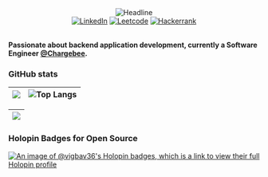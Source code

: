 <div align=center>
        <img src="https://readme-typing-svg.herokuapp.com?color=%236FDA44&size=32&center=true&vCenter=true&width=600&height=50&lines=Hi+there+I'm+Vignesh+%F0%9F%91%8B;Back-End+Engineer;Problem+Solver" alt="Headline" />
    </div>

<div align=center>
        <a href="https://www.linkedin.com/in/smvignesh"><img src="https://img.shields.io/badge/Linkedin-0077b5?style=flat&logo=linkedin" alt="LinkedIn" /></a>
        <a href="https://leetcode.com/vigbav36/"><img src="https://img.shields.io/badge/Leetcode-B92B27?style=flat&logo=leetcode" alt="Leetcode" /></a>
        <a href="https://www.hackerrank.com/profile/vignesh2010050"><img src="https://img.shields.io/badge/Hackerrank-0088cc?style=flat&logo=hackerrank" alt="Hackerrank" /></a>
</div>
<div align=left>
        <br>
        <p>
            <strong>
                Passionate about backend application development, currently a Software Engineer <a href="https://github.com/chargebee">@Chargebee</a>.
            </strong>
        </p>
</div>

### **GitHub stats**

| ![](https://github-readme-stats.vercel.app/api?username=vigbav36&show_icons=true_color=fff&theme=radical&hide_border=true&title_color=eb1f6a&custom_title=Contribution&nbsp;stats) |  ![Top Langs](https://github-readme-stats.vercel.app/api/top-langs/?username=vigbav36&layout=donut&theme=dark) |
| --- | --- |



| ![](https://github-profile-summary-cards.vercel.app/api/cards/profile-details?username=vigbav36&theme=monokai) |
| --- |

### **Holopin Badges for Open Source**

[![An image of @vigbav36's Holopin badges, which is a link to view their full Holopin profile](https://holopin.me/vigbav36)](https://holopin.io/@vigbav36)
